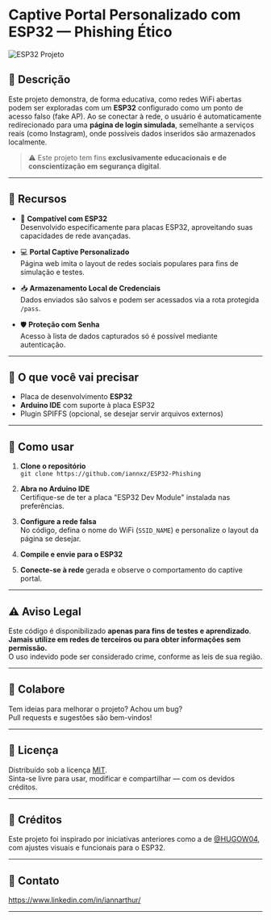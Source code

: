 
# Captive Portal Personalizado com ESP32 — Phishing Ético

![ESP32 Projeto](https://1.bp.blogspot.com/-GuWilb37otg/XTe1FBKampI/AAAAAAAADe8/nLT2nCWXoD0mqk4-SD7yUHiod4jCyA2JQCLcBGAs/s400/ESP32-Module.png)

## 📌 Descrição

Este projeto demonstra, de forma educativa, como redes WiFi abertas podem ser exploradas com um **ESP32** configurado como um ponto de acesso falso (fake AP). Ao se conectar à rede, o usuário é automaticamente redirecionado para uma **página de login simulada**, semelhante a serviços reais (como Instagram), onde possíveis dados inseridos são armazenados localmente.

> ⚠️ Este projeto tem fins **exclusivamente educacionais e de conscientização em segurança digital**.

---

## 🔧 Recursos

- 🔌 **Compatível com ESP32**  
  Desenvolvido especificamente para placas ESP32, aproveitando suas capacidades de rede avançadas.

- 💻 **Portal Captive Personalizado**  
  Página web imita o layout de redes sociais populares para fins de simulação e testes.

- 📥 **Armazenamento Local de Credenciais**  
  Dados enviados são salvos e podem ser acessados via a rota protegida `/pass`.

- 🛡️ **Proteção com Senha**  
  Acesso à lista de dados capturados só é possível mediante autenticação.

---

## 🧰 O que você vai precisar

- Placa de desenvolvimento **ESP32**
- **Arduino IDE** com suporte à placa ESP32
- Plugin SPIFFS (opcional, se desejar servir arquivos externos)

---

## 🚀 Como usar

1. **Clone o repositório**  
   `git clone https://github.com/iannxz/ESP32-Phishing`

2. **Abra no Arduino IDE**  
   Certifique-se de ter a placa "ESP32 Dev Module" instalada nas preferências.

3. **Configure a rede falsa**  
   No código, defina o nome do WiFi (`SSID_NAME`) e personalize o layout da página se desejar.

4. **Compile e envie para o ESP32**

5. **Conecte-se à rede** gerada e observe o comportamento do captive portal.

---

## ⚠️ Aviso Legal

Este código é disponibilizado **apenas para fins de testes e aprendizado**.  
**Jamais utilize em redes de terceiros ou para obter informações sem permissão.**  
O uso indevido pode ser considerado crime, conforme as leis de sua região.

---

## 🤝 Colabore

Tem ideias para melhorar o projeto? Achou um bug?  
Pull requests e sugestões são bem-vindos!

---

## 📄 Licença

Distribuído sob a licença [MIT](https://opensource.org/licenses/MIT).  
Sinta-se livre para usar, modificar e compartilhar — com os devidos créditos.

---

## 🙏 Créditos

Este projeto foi inspirado por iniciativas anteriores como a de [@HUGOW04](https://github.com/HUGOW04/FakeWifi), com ajustes visuais e funcionais para o ESP32.

---

## 💬 Contato

https://www.linkedin.com/in/iannarthur/

---


